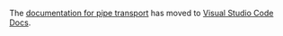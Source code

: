 The [documentation for pipe transport](https://code.visualstudio.com/docs/cpp/pipe-transport) has moved to [Visual Studio Code Docs](https://code.visualstudio.com/docs).